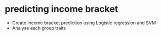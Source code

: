 # predicting income bracket
 
- Create income bracket prediction using Logistic regression and SVM
- Analyse each group traits
